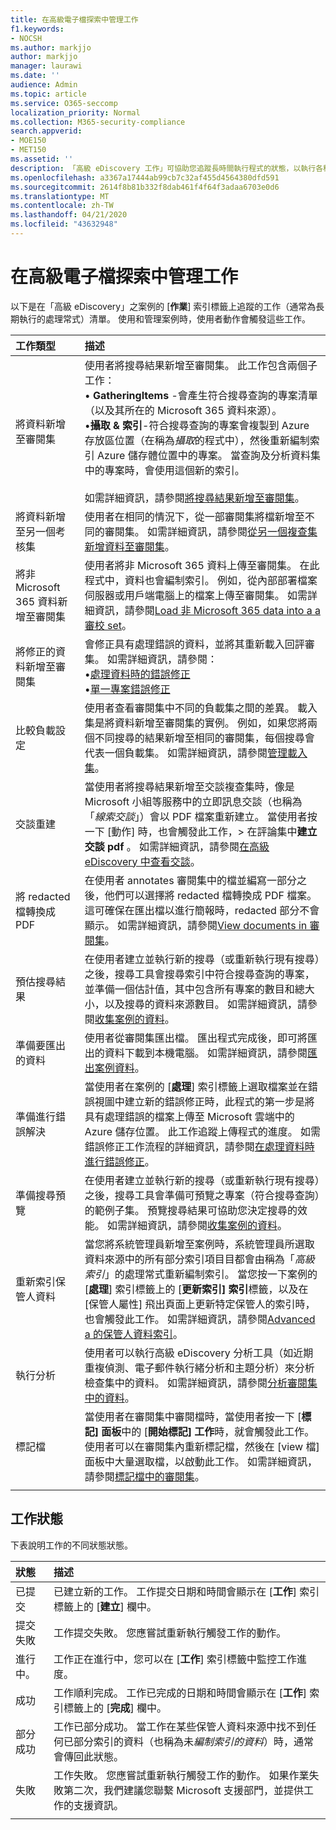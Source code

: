 ```yaml
---
title: 在高級電子檔探索中管理工作
f1.keywords:
- NOCSH
ms.author: markjjo
author: markjjo
manager: laurawi
ms.date: ''
audience: Admin
ms.topic: article
ms.service: O365-seccomp
localization_priority: Normal
ms.collection: M365-security-compliance
search.appverid:
- MOE150
- MET150
ms.assetid: ''
description: 「高級 eDiscovery 工作」可協助您追蹤長時間執行程式的狀態，以執行各種高級 eDiscovery 任務。
ms.openlocfilehash: a3367a17444ab99cb7c32af455d4564380dfd591
ms.sourcegitcommit: 2614f8b81b332f8dab461f4f64f3adaa6703e0d6
ms.translationtype: MT
ms.contentlocale: zh-TW
ms.lasthandoff: 04/21/2020
ms.locfileid: "43632948"
---
```

# <a name="manage-jobs-in-advanced-ediscovery"></a>在高級電子檔探索中管理工作

以下是在「高級 eDiscovery」之案例的 [**作業**] 索引標籤上追蹤的工作（通常為長期執行的處理常式）清單。 使用和管理案例時，使用者動作會觸發這些工作。

| 工作類型            | 描述     |
| :----------------- | :----------     |
|將資料新增至審閱集 | 使用者將搜尋結果新增至審閱集。 此工作包含兩個子工作： </br>• **GatheringItems** -會產生符合搜尋查詢的專案清單（以及其所在的 Microsoft 365 資料來源）。 </br>•**攝取 & 索引**-符合搜尋查詢的專案會複製到 Azure 存放區位置（在稱為*攝取*的程式中），然後重新編制索引 Azure 儲存體位置中的專案。 當查詢及分析資料集中的專案時，會使用這個新的索引。 </br></br>如需詳細資訊，請參閱[將搜尋結果新增至審閱集](add-data-to-review-set.md)。 |
|將資料新增至另一個考核集 | 使用者在相同的情況下，從一部審閱集將檔新增至不同的審閱集。 如需詳細資訊，請參閱[從另一個複查集新增資料至審閱集](add-data-to-review-set-from-another-review-set.md)。|
|將非 Microsoft 365 資料新增至審閱集 | 使用者將非 Microsoft 365 資料上傳至審閱集。 在此程式中，資料也會編制索引。 例如，從內部部署檔案伺服器或用戶端電腦上的檔案上傳至審閱集。 如需詳細資訊，請參閱[Load 非 Microsoft 365 data into a a 審校 set](load-non-office365-data.md)。| 
|將修正的資料新增至審閱集 | 會修正具有處理錯誤的資料，並將其重新載入回評審集。 如需詳細資訊，請參閱：</br>•[處理資料時的錯誤修正](error-remediation-when-processing-data-in-advanced-ediscovery.md)</br>•[單一專案錯誤修正](single-item-error-remediation.md)| 
|比較負載設定 | 使用者查看審閱集中不同的負載集之間的差異。 載入集是將資料新增至審閱集的實例。 例如，如果您將兩個不同搜尋的結果新增至相同的審閱集，每個搜尋會代表一個負載集。 如需詳細資訊，請參閱[管理載入集](manage-load-sets.md)。 |
|交談重建|當使用者將搜尋結果新增至交談複查集時，像是 Microsoft 小組等服務中的立即訊息交談（也稱為「*線索交談*」）會以 PDF 檔案重新建立。 當使用者按一下 [動作] 時，也會觸發此工作，> 在評論集中**建立交談 pdf** 。 如需詳細資訊，請參閱[在高級 eDiscovery 中查看交談](conversation-review-sets.md)。
|將 redacted 檔轉換成 PDF|在使用者 annotates 審閱集中的檔並編寫一部分之後，他們可以選擇將 redacted 檔轉換成 PDF 檔案。 這可確保在匯出檔以進行簡報時，redacted 部分不會顯示。 如需詳細資訊，請參閱[View documents in 審閱集](annotating-and-redacting-documents.md)。 |
|預估搜尋結果 | 在使用者建立並執行新的搜尋（或重新執行現有搜尋）之後，搜尋工具會搜尋索引中符合搜尋查詢的專案，並準備一個估計值，其中包含所有專案的數目和總大小，以及搜尋的資料來源數目。  如需詳細資訊，請參閱[收集案例的資料](collecting-data-for-ediscovery.md)。 | 
|準備要匯出的資料 | 使用者從審閱集匯出檔。 匯出程式完成後，即可將匯出的資料下載到本機電腦。 如需詳細資訊，請參閱[匯出案例資料](exporting-data-ediscover20.md)。 | 
|準備進行錯誤解決 |當使用者在案例的 [**處理**] 索引標籤上選取檔案並在錯誤視圖中建立新的錯誤修正時，此程式的第一步是將具有處理錯誤的檔案上傳至 Microsoft 雲端中的 Azure 儲存位置。 此工作追蹤上傳程式的進度。 如需錯誤修正工作流程的詳細資訊，請參閱[在處理資料時進行錯誤修正](error-remediation.md)。 | 
|準備搜尋預覽 | 在使用者建立並執行新的搜尋（或重新執行現有搜尋）之後，搜尋工具會準備可預覽之專案（符合搜尋查詢）的範例子集。 預覽搜尋結果可協助您決定搜尋的效能。  如需詳細資訊，請參閱[收集案例的資料](collecting-data-for-ediscovery.md#view-search-results-and-statistics)。 | 
|重新索引保管人資料 | 當您將系統管理員新增至案例時，系統管理員所選取資料來源中的所有部分索引項目目都會由稱為「*高級索引*」的處理常式重新編制索引。 當您按一下案例的 [**處理**] 索引標籤上的 [**更新索引] 索引**標籤，以及在 [保管人屬性] 飛出頁面上更新特定保管人的索引時，也會觸發此工作。 如需詳細資訊，請參閱[Advanced a 的保管人資料索引](indexing-custodian-data.md)。
|執行分析 | 使用者可以執行高級 eDiscovery 分析工具（如近期重複偵測、電子郵件執行緒分析和主題分析）來分析檢查集中的資料。 如需詳細資訊，請參閱[分析審閱集中的資料](analyzing-data-in-review-set.md)。 | 
|標記檔 | 當使用者在審閱集中審閱檔時，當使用者按一下 [**標記] 面板**中的 [**開始標記] 工作**時，就會觸發此工作。 使用者可以在審閱集內重新標記檔，然後在 [view 檔] 面板中大量選取檔，以啟動此工作。 如需詳細資訊，請參閱[標記檔中的審閱集](tagging-documents.md)。 | 
|||

## <a name="job-status"></a>工作狀態

下表說明工作的不同狀態狀態。

| 狀態           | 描述     |
| :----------------- | :----------     |
| 已提交 | 已建立新的工作。  工作提交日期和時間會顯示在 [**工作**] 索引標籤上的 [**建立**] 欄中。 |
| 提交失敗 | 工作提交失敗。  您應嘗試重新執行觸發工作的動作。 |
| 進行中。 | 工作正在進行中，您可以在 [**工作**] 索引標籤中監控工作進度。 |
| 成功 | 工作順利完成。 工作已完成的日期和時間會顯示在 [**工作**] 索引標籤上的 [**完成**] 欄中。 |
| 部分成功 | 工作已部分成功。 當工作在某些保管人資料來源中找不到任何已部分索引的資料（也稱為未*編制索引的資料*）時，通常會傳回此狀態。  |
| 失敗 | 工作失敗。  您應嘗試重新執行觸發工作的動作。 如果作業失敗第二次，我們建議您聯繫 Microsoft 支援部門，並提供工作的支援資訊。 |
|||
